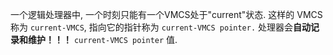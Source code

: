 

一个逻辑处理器中, 一个时刻只能有一个VMCS处于"current"状态. 这样的 VMCS 称为 `current-VMCS`, 指向它的指针称为 `current-VMCS pointer.` 处理器会**自动记录和维护！！！** `current-VMCS pointer` 值.
